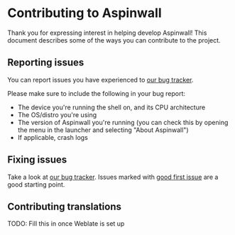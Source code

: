 # Contributing to Aspinwall

Thank you for expressing interest in helping develop Aspinwall! This document describes some of the ways you can contribute to the project.

## Reporting issues

You can report issues you have experienced to [our bug tracker](https://github.com/aspinwall-ui/aspinwall/issues).

Please make sure to include the following in your bug report:

* The device you're running the shell on, and its CPU architecture
* The OS/distro you're using
* The version of Aspinwall you're running (you can check this by opening the menu in the launcher and selecting "About Aspinwall")
* If applicable, crash logs

## Fixing issues

Take a look at [our bug tracker](https://github.com/aspinwall-ui/aspinwall/issues). Issues marked with [good first issue](https://github.com/aspinwall-ui/aspinwall/labels/good%20first%20issue) are a good starting point.

## Contributing translations

TODO: Fill this in once Weblate is set up
